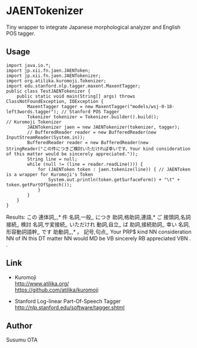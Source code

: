 JAENTokenizer
=============

Tiny wrapper to integrate Japanese morphological analyzer and English POS tagger.

## Usage
	import java.io.*;
	import jp.xii.fn.jaen.JAENToken;
	import jp.xii.fn.jaen.JAENTokenizer;
	import org.atilika.kuromoji.Tokenizer;
	import edu.stanford.nlp.tagger.maxent.MaxentTagger;
	public class TestJAENTokenizer {
		public static void main(String[] args) throws ClassNotFoundException, IOException {
			MaxentTagger tagger = new MaxentTagger("models/wsj-0-18-left3words.tagger"); // Stanford POS Tagger 
			Tokenizer tokenizer = Tokenizer.builder().build();                           // Kuromoji Tokenizer
			JAENTokenizer jaen = new JAENTokenizer(tokenizer, tagger);
			// BufferedReader reader = new BufferedReader(new InputStreamReader(System.in));
			BufferedReader reader = new BufferedReader(new StringReader("この件につきご検討いただければ幸いです。Your kind consideration of this matter would be sincerely appreciated."));
			String line = null;
			while (null != (line = reader.readLine())) {
				for (JAENToken token : jaen.tokenize(line)) { // JAENToken is a wrapper for Kuromoji's Token
					System.out.println(token.getSurfaceForm() + "\t" + token.getPartOfSpeech());
				}
			}
		}
	}

Results:
	この	連体詞,*,*,*
	件	名詞,一般,*,*
	につき	助詞,格助詞,連語,*
	ご	接頭詞,名詞接続,*,*
	検討	名詞,サ変接続,*,*
	いただけれ	動詞,自立,*,*
	ば	助詞,接続助詞,*,*
	幸い	名詞,形容動詞語幹,*,*
	です	助動詞,*,*,*
	。	記号,句点,*,*
	Your	PRP$
	kind	NN
	consideration	NN
	of	IN
	this	DT
	matter	NN
	would	MD
	be	VB
	sincerely	RB
	appreciated	VBN
	.	.


## Link
* Kuromoji  
<http://www.atilika.org/>  
<https://github.com/atilika/kuromoji>

* Stanford Log-linear Part-Of-Speech Tagger  
<http://nlp.stanford.edu/software/tagger.shtml>

## Author
Susumu OTA

